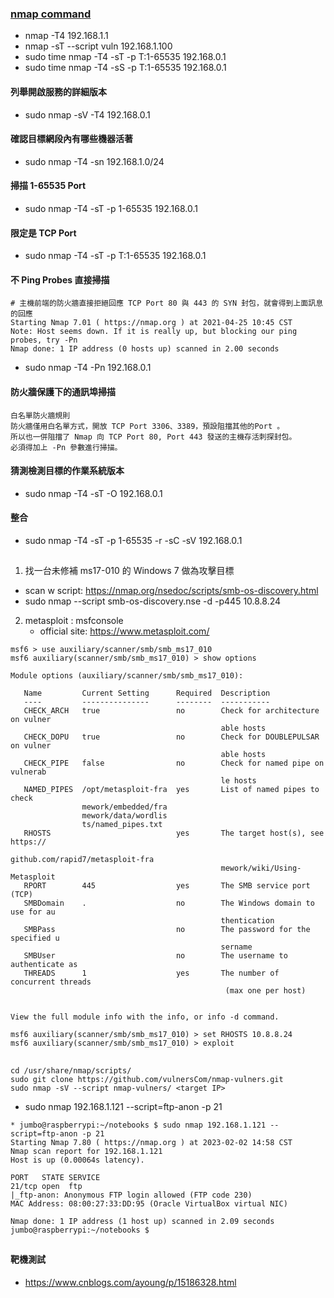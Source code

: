 ### [nmap command](https://hack543.com/nmap-tutorial/)
* nmap -T4 192.168.1.1
* nmap -sT --script vuln 192.168.1.100
* sudo time nmap -T4 -sT -p T:1-65535 192.168.0.1
* sudo time nmap -T4 -sS -p T:1-65535 192.168.0.1
#### 列舉開啟服務的詳細版本
* sudo  nmap -sV -T4 192.168.0.1
#### 確認目標網段內有哪些機器活著
* sudo nmap -T4 -sn 192.168.1.0/24 
#### 掃描 1-65535 Port
* sudo  nmap -T4 -sT -p 1-65535 192.168.0.1
#### 限定是 TCP Port
* sudo nmap -T4 -sT -p T:1-65535 192.168.0.1
####  不 Ping Probes 直接掃描
```
# 主機前端的防火牆直接拒絕回應 TCP Port 80 與 443 的 SYN 封包，就會得到上面訊息的回應
Starting Nmap 7.01 ( https://nmap.org ) at 2021-04-25 10:45 CST
Note: Host seems down. If it is really up, but blocking our ping probes, try -Pn
Nmap done: 1 IP address (0 hosts up) scanned in 2.00 seconds
```
* sudo nmap -T4 -Pn 192.168.0.1 
#### 防火牆保護下的通訊埠掃描
```
白名單防火牆規則
防火牆僅用白名單方式，開放 TCP Port 3306、3389，預設阻擋其他的Port 。
所以也一併阻擋了 Nmap 向 TCP Port 80, Port 443 發送的主機存活刺探封包。
必須得加上 -Pn 參數進行掃描。
```
#### 猜測檢測目標的作業系統版本
* sudo nmap -T4 -sT -O 192.168.0.1
#### 整合
* sudo  nmap -T4 -sT -p 1-65535 -r -sC -sV 192.168.0.1
##
####
1. 找一台未修補 ms17-010 的 Windows 7 做為攻擊目標
* scan w script: https://nmap.org/nsedoc/scripts/smb-os-discovery.html
* sudo nmap --script smb-os-discovery.nse -d -p445 10.8.8.24
2. metasploit : msfconsole
    * official site: https://www.metasploit.com/
```
msf6 > use auxiliary/scanner/smb/smb_ms17_010
msf6 auxiliary(scanner/smb/smb_ms17_010) > show options

Module options (auxiliary/scanner/smb/smb_ms17_010):

   Name         Current Setting      Required  Description
   ----         ---------------      --------  -----------
   CHECK_ARCH   true                 no        Check for architecture on vulner
                                               able hosts
   CHECK_DOPU   true                 no        Check for DOUBLEPULSAR on vulner
                                               able hosts
   CHECK_PIPE   false                no        Check for named pipe on vulnerab
                                               le hosts
   NAMED_PIPES  /opt/metasploit-fra  yes       List of named pipes to check
                mework/embedded/fra
                mework/data/wordlis
                ts/named_pipes.txt
   RHOSTS                            yes       The target host(s), see https://
                                               github.com/rapid7/metasploit-fra
                                               mework/wiki/Using-Metasploit
   RPORT        445                  yes       The SMB service port (TCP)
   SMBDomain    .                    no        The Windows domain to use for au
                                               thentication
   SMBPass                           no        The password for the specified u
                                               sername
   SMBUser                           no        The username to authenticate as
   THREADS      1                    yes       The number of concurrent threads
                                                (max one per host)


View the full module info with the info, or info -d command.

msf6 auxiliary(scanner/smb/smb_ms17_010) > set RHOSTS 10.8.8.24
msf6 auxiliary(scanner/smb/smb_ms17_010) > exploit
```
##
```
cd /usr/share/nmap/scripts/
sudo git clone https://github.com/vulnersCom/nmap-vulners.git
sudo nmap -sV --script nmap-vulners/ <target IP>
```
* sudo nmap 192.168.1.121 --script=ftp-anon -p 21
```
* jumbo@raspberrypi:~/notebooks $ sudo nmap 192.168.1.121 --script=ftp-anon -p 21
Starting Nmap 7.80 ( https://nmap.org ) at 2023-02-02 14:58 CST
Nmap scan report for 192.168.1.121
Host is up (0.00064s latency).

PORT   STATE SERVICE
21/tcp open  ftp
|_ftp-anon: Anonymous FTP login allowed (FTP code 230)
MAC Address: 08:00:27:33:DD:95 (Oracle VirtualBox virtual NIC)

Nmap done: 1 IP address (1 host up) scanned in 2.09 seconds
jumbo@raspberrypi:~/notebooks $ 
```
##
#### 靶機測試
* https://www.cnblogs.com/ayoung/p/15186328.html
